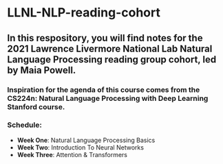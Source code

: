 # LLNL-NLP-reading-cohort
## In this respository, you will find notes for the __2021 Lawrence Livermore National Lab Natural Language Processing reading group__ cohort, led by Maia Powell.
### Inspiration for the agenda of this course comes from the  CS224n: Natural Language Processing with Deep Learning Stanford course.

### Schedule:
- __Week One__: Natural Language Processing Basics
- __Week Two__: Introduction To Neural Networks
- __Week Three__: Attention & Transformers
